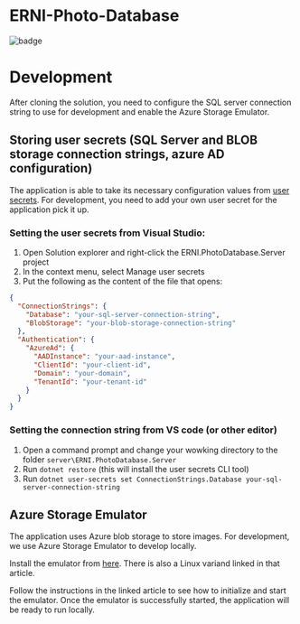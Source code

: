 # ERNI-Photo-Database
![badge](https://mar3ek.visualstudio.com/_apis/public/build/definitions/1f269315-a206-4cf0-b019-922c68fb0593/7/badge)

# Development
After cloning the solution, you need to configure the SQL server connection string to use for development and enable the Azure Storage Emulator.

## Storing user secrets (SQL Server and BLOB storage connection strings, azure AD configuration)
The application is able to take its necessary configuration values from [user secrets](https://docs.microsoft.com/en-us/aspnet/core/security/app-secrets?tabs=visual-studio). 
For development, you need to add your own user secret for the application pick it up.

### Setting the user secrets from Visual Studio:
1. Open Solution explorer and right-click the ERNI.PhotoDatabase.Server project
2. In the context menu, select Manage user secrets
3. Put the following as the content of the file that opens:
```json
{
  "ConnectionStrings": {
    "Database": "your-sql-server-connection-string",
    "BlobStorage": "your-blob-storage-connection-string"
  },
  "Authentication": {
    "AzureAd": {
      "AADInstance": "your-aad-instance",
      "ClientId": "your-client-id",
      "Domain": "your-domain",
      "TenantId": "your-tenant-id"
    }
  }
}
```

### Setting the connection string from VS code (or other editor)
1. Open a command prompt and change your wowking directory to the folder `server\ERNI.PhotoDatabase.Server`
2. Run `dotnet restore` (this will install the user secrets CLI tool)
3. Run `dotnet user-secrets set ConnectionStrings.Database your-sql-server-connection-string`

## Azure Storage Emulator
The application uses Azure blob storage to store images. For development, we use Azure Storage Emulator to develop locally.

Install the emulator from [here](https://docs.microsoft.com/en-us/azure/storage/common/storage-use-emulator). There is also a Linux variand linked in that article.

Follow the instructions in the linked article to see how to initialize and start the emulator. Once the emulator is successfully started, the application will be ready to run locally.
